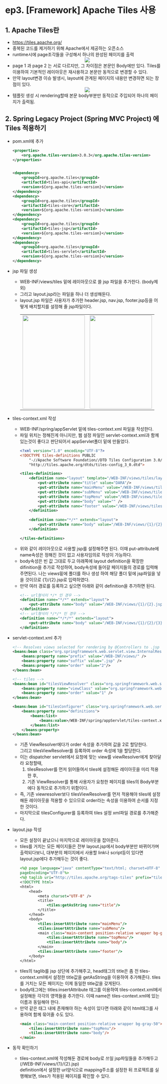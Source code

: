 # ep3. [Framework] Apache Tiles 사용

## 1. Apache Tiles란
- https://tiles.apache.org/
- 중복된 코드를 제거하기 위해 Apache에서 제공하는 오픈소스
- runtime시에 page조각들을 구성해서 하나의 완성된 페이지를 출력
    <center>
        <img src="../image/3_1.png">
    </center>
- page 1 과 page 2 는 서로 다르지만, 그 차이점은 본문인 Body에만 있다. Tiles를 이용하여 기본적인 레이아웃은 재사용하고 본문만 동적으로 변경할 수 있다.
- 만약 layout변경 이슈 발생시, layout에 관계된 페이지의 내용만 변경하면 되는 장점이 있다.
    <center>
        <img src="../image/3_2.png">
    </center>
- 템플릿 생성 시 rendering할때 본문 body부분만 동적으로 주입되어 하나의 페이지가 출력됨.



## 2. Spring Legacy Project (Spring MVC Project) 에 Tiles 적용하기
- pom.xml에 추가
    ```xml
    <properties>
		<org.apache.tiles-version>3.0.3</org.apache.tiles-version>
	</properties>


    <dependency>
        <groupId>org.apache.tiles</groupId>
        <artifactId>tiles-api</artifactId>
        <version>${org.apache.tiles-version}</version>
    </dependency>
    <dependency>
        <groupId>org.apache.tiles</groupId>
        <artifactId>tiles-core</artifactId>
        <version>${org.apache.tiles-version}</version>
    </dependency>
    <dependency>
        <groupId>org.apache.tiles</groupId>
        <artifactId>tiles-jsp</artifactId>
        <version>${org.apache.tiles-version}</version>
    </dependency>
    <dependency>
        <groupId>org.apache.tiles</groupId>
        <artifactId>tiles-servlet</artifactId>
        <version>${org.apache.tiles-version}</version>
    </dependency>
    ```

- jsp 파일 생성
    - WEB-INF/views/tiles 밑에 레이아웃으로 쓸 jsp 파일을 추가한다. (body제외)
    - 그리고 layout.jsp라는 파일을 하나 더 생성해둔다.
    - layout.jsp 파일은 사용자가 추가한 header.jsp, nav.jsp, footer.jsp등을 어떻게 배치할지를 설정해 줄 jsp파일이다.
        <center>
            <table>
                <tbody>
                    <tr>
                        <td>
                            <img src="../image/3_3.png" style="width:200px; height:300px;">
                        </td>
                        <td>
                            <img src="../image/3_4.png" style="width:200px; height:300px;">
                        </td>
                    </tr>
                </tbody>
            </table>
        </center>

- tiles-context.xml 작성
    - WEB-INF/spring/appServlet 밑에 tiles-context.xml 파일을 작성한다. 
    - 파일 위치는 정해진게 아니지만, 웹 설정 파일인 servlet-context.xml과 함께 있는것이 좋다고 판단되어서 appServlet폴더 밑에 만들었다.
        ```xml
        <?xml version="1.0" encoding="UTF-8"?>
        <!DOCTYPE tiles-definitions PUBLIC
            "-//Apache Software Foundation//DTD Tiles Configuration 3.0//EN"
            "http://tiles.apache.org/dtds/tiles-config_3_0.dtd">

        <tiles-definitions>
            <definition name="layout" template="/WEB-INF/views/tiles/layout.jsp">
                <put-attribute name="title" value="DARA"/>
                <put-attribute name="mainMenu" value="/WEB-INF/views/tiles/mainMenu.jsp" />
                <put-attribute name="subMenu" value="/WEB-INF/views/tiles/subMenu.jsp" />
                <put-attribute name="topMenu" value="/WEB-INF/views/tiles/topMenu.jsp" />
                <put-attribute name="body" value="" />
                <put-attribute name="footer" value="/WEB-INF/views/tiles/footer.jsp" />
            </definition>
            
            <definition name="*/*" extends="layout">
                <put-attribute name="body" value="/WEB-INF/views/{1}/{2}.jsp" />
            </definition>
            
        </tiles-definitions>
        ```
    - 위와 같이 레이아웃으로 사용할 jsp를 설정해주면 된다. 이때 put-attribute에 name속성은 정해진 것이 없고 사용자임의로 작성이 가능하다. 
    - body속성은 빈 값 그대로 두고 아래쪽에 layout definition을 확장한 difinition을 추가로 작성하여, body속성에 들어갈 페이지들의 경로를 입력해주면된다. 나는 views밑에 폴더를 하나 생성 하여 해당 폴더 밑에 jsp파일을 넣을 것이므로 {1}/{2}.jsp로 입력하였다.
    - 만약 여러 경로를 등록하고 싶으면 아래와 같이 definition을 추가하면 된다.
        ```xml
        <!-- url형식이 */* 인 경우 -->
        <definition name="*/*" extends="layout">
            <put-attribute name="body" value="/WEB-INF/views/{1}/{2}.jsp" />
        </definition>
        <!-- url형식이 */*/* 인 경우 -->
        <definition name="*/*/*" extends="layout">
            <put-attribute name="body" value="/WEB-INF/views/{1}/{2}/{3}.jsp" />
        </definition>
        ```

- servlet-context.xml 추가
    ```xml
    <!-- Resolves views selected for rendering by @Controllers to .jsp resources in the /WEB-INF/views directory -->
	<beans:bean class="org.springframework.web.servlet.view.InternalResourceViewResolver">
		<beans:property name="prefix" value="/WEB-INF/views/" />
		<beans:property name="suffix" value=".jsp" />
		<beans:property name="order" value="2"/>
	</beans:bean>
	
	<!-- tiles -->
	<beans:bean id="tilesViewResolver" class="org.springframework.web.servlet.view.UrlBasedViewResolver">
		<beans:property name="viewClass" value="org.springframework.web.servlet.view.tiles3.TilesView" />
		<beans:property name="order" value="1" />
	</beans:bean>
	
	<beans:bean id="tilesConfigurer" class="org.springframework.web.servlet.view.tiles3.TilesConfigurer">
		<beans:property name="definitions">
			<beans:list>
				<beans:value>/WEB-INF/spring/appServlet/tiles-context.xml</beans:value>
			</beans:list>
		</beans:property>
	</beans:bean>
    ```
    - 기존 ViewResolver에다가 order 속성을 추가하여 값을 2로 할당한다.   
    그리고 tilesViewResolver를 등록하여 order 속성에 1을 할당한다.
    - 이는 dispatcher servlet에서 요청에 맞는 view를 viewResolver에게 찾아달라 요청할때,   
        1) tilesResolver를 먼저 읽어들여서 tiles에 설정해둔 레이아웃을 미리 적용한 후, 
        2) 기존 ViewResolver를 통해 사용자가 요청한 페이지를 tiles의 Body부분에다 동적으로 추가하기 위함이다.
    - 즉, 기존 viewresolver보다 tilesViewResolver를 먼저 적용해야 tiles에 설정해둔 레이아웃을 적용할 수 있으므로 order라는 속성을 이용하여 순서를 지정한 것이다.
    - 마지막으로 tilesConfigurer를 등록하여 tiles 설정 xml파일 경로를 추가해준다.

- layout.jsp 작성
    - 모든 설정이 끝났으니 마지막으로 레이아웃을 잡아준다. 
    - tiles를 거치는 모든 페이지들은 전부 layout.jsp에서 body부분만 바뀌어가며 출력되다보니, 대부분의 페이지에서 사용할 link나 script등이 있다면 layout.jsp에다 추가해두는 것이 좋다.
        ```jsp
        <%@ page language="java" contentType="text/html; charset=UTF-8"
        pageEncoding="UTF-8"%>
        <%@ taglib uri="http://tiles.apache.org/tags-tiles" prefix="tiles"%>
        <!DOCTYPE html>
        <html>
            <head>
                <meta charset="UTF-8" />
                <title>
                    <tiles:getAsString name="title"/>
                </title>
            </head>
            <body>
                <tiles:insertAttribute name="mainMenu"/>
                <tiles:insertAttribute name="subMenu"/>
                <main class="main-content position-relative wrapper bg-gray-50">
                    <tiles:insertAttribute name="topMenu"/>
                    <tiles:insertAttribute name="body"/>
                </main>
                <tiles:insertAttribute name="footer"/>
            </body>
        </html>
        ```
    - tiles의 taglib를 jsp 상단에 추가해주고, head태그의 title은 좀 전 tiles-context.xml에서 설정한 title값을 getAsString을 이용하여 추가해준다. tiles를 거치는 모든 페이지는 이제 동일한 title값을 갖게된다.
    - body태그에는 titles:insertAttribute 태그를 이용하여 tiles-context.xml에서 설정해둔 각각의 영역들을 추가한다. 이때 name은 tiles-context.xml에 있는 이름과 동일해야 한다.
    - 만약 같은 태그 내에 존재해야 하는 속성이 있다면 아래와 같이 html태그를 사용하여 함께 묶어줄 수도 있다.
        ```html
        <main class="main-content position-relative wrapper bg-gray-50">
            <tiles:insertAttribute name="topMenu"/>
            <tiles:insertAttribute name="body"/>
        </main>
        ```
- 동작 확인하기
    - tiles-context.xml에 작성해둔 경로에 body로 쓰일 jsp파일들을 추가해두고 (/WEB-INF/views/{1}/{2}.jsp)   
    definition에서 설정한 url양식으로 mapping주소를 설정한 뒤 프로젝트를 실행해보면, tiles가 적용된 페이지를 확인할 수 있다.